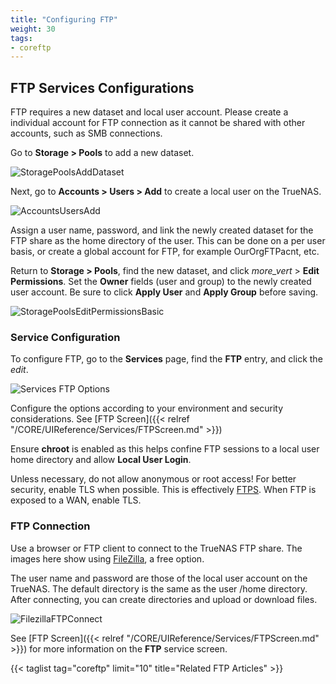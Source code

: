 ```yaml
---
title: "Configuring FTP"
weight: 30
tags:
- coreftp
---
```



## FTP Services Configurations

FTP requires a new dataset and local user account.
Please create a individual account for FTP connection as it cannot be shared with other accounts, such as SMB connections.

Go to **Storage > Pools** to add a new dataset.

![StoragePoolsAddDataset](/images/CORE/12.0/StoragePoolsAddDataset.png "Adding a new Dataset")

Next, go to **Accounts > Users > Add** to create a local user on the TrueNAS.

![AccountsUsersAdd](/images/CORE/12.0/AccountsUsersAdd.png "Adding a new User Account")

Assign a user name, password, and link the newly created dataset for the FTP share as the home directory of the user.
This can be done on a per user basis, or create a global account for FTP, for example OurOrgFTPacnt, etc.

Return to **Storage > Pools**, find the new dataset, and click <i class="material-icons" aria-hidden="true" title="Options">more_vert</i> > **Edit Permissions**.
Set the **Owner** fields (user and group) to the newly created user account.
Be sure to click **Apply User** and **Apply Group** before saving.

![StoragePoolsEditPermissionsBasic](/images/CORE/12.0/StoragePoolsEditPermissionsBasic.png "Basic Permissions Editor")

### Service Configuration

To configure FTP, go to the **Services** page, find the **FTP** entry, and click the <i class="material-icons" aria-hidden="true" title="Configure">edit</i>.

![Services FTP Options](/images/CORE/12.0/ServicesFTPOptions.png "Services FTP Options")

Configure the options according to your environment and security considerations. See [FTP Screen]({{< relref "/CORE/UIReference/Services/FTPScreen.md" >}})

Ensure **chroot** is enabled as this helps confine FTP sessions to a local user home directory and allow **Local User Login**.

Unless necessary, do not allow anonymous or root access! 
For better security, enable TLS when possible. 
This is effectively [FTPS](https://tools.ietf.org/html/rfc4217). 
When FTP is exposed to a WAN, enable TLS.

### FTP Connection

Use a browser or FTP client to connect to the TrueNAS FTP share.
The images here show using [FileZilla](https://sourceforge.net/projects/filezilla/), a free option.

The user name and password are those of the local user account on the TrueNAS.
The default directory is the same as the user <file>/home</file> directory.
After connecting, you can create directories and upload or download files.

![FilezillaFTPConnect](/images/CORE/FilezillaFTPConnect.png "Filezilla FTP Connection")

See [FTP Screen]({{< relref "/CORE/UIReference/Services/FTPScreen.md" >}}) for more information on the **FTP** service screen. 

{{< taglist tag="coreftp" limit="10" title="Related FTP Articles" >}}
